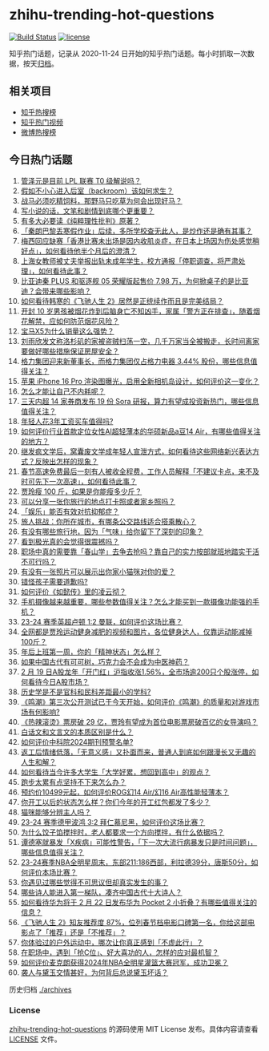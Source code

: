 # zhihu-trending-hot-questions

[![Build Status](https://github.com/justjavac/zhihu-trending-hot-questions/workflows/ci/badge.svg?branch=master)](https://github.com/justjavac/zhihu-trending-hot-questions/actions)
[![license](https://img.shields.io/github/license/justjavac/zhihu-trending-hot-questions)](https://github.com/justjavac/zhihu-trending-hot-questions/blob/master/LICENSE)

知乎热门话题，记录从 2020-11-24
日开始的知乎热门话题。每小时抓取一次数据，按天[归档](./archives)。

## 相关项目

- [知乎热搜榜](https://github.com/justjavac/zhihu-trending-top-search)
- [知乎热门视频](https://github.com/justjavac/zhihu-trending-hot-video)
- [微博热搜榜](https://github.com/justjavac/weibo-trending-hot-search)

## 今日热门话题

<!-- BEGIN -->
<!-- 最后更新时间 Tue Feb 20 2024 06:14:10 GMT+0800 (China Standard Time) -->

1. [管泽元是目前 LPL 联赛 T0 级解说吗？](https://www.zhihu.com/question/644648817)
1. [假如不小心进入后室（backroom）该如何求生？](https://www.zhihu.com/question/548332757)
1. [战马必须吃精饲料，那野马只吃草为何会出现好马？](https://www.zhihu.com/question/28227476)
1. [写小说的话，文笔和剧情到底哪个更重要？](https://www.zhihu.com/question/640808667)
1. [有多大必要读《纯粹理性批判》原著？](https://www.zhihu.com/question/545243364)
1. [「秦朗巴黎丢寒假作业」后续，多所学校查无此人，是炒作还是确有其事？](https://www.zhihu.com/question/644865981)
1. [梅西回应缺赛「香港比赛未出场是因内收肌炎症，在日本上场因为伤处感觉稍好点」，如何看待他半个月后的澄清？](https://www.zhihu.com/question/644958069)
1. [上海女教师被丈夫举报出轨未成年学生，校方通报「停职调查，将严肃处理」，如何看待此事？](https://www.zhihu.com/question/644868516)
1. [比亚迪秦 PLUS 和驱逐舰 05 荣耀版起售价 7.98 万，为何掀桌子的是比亚迪？会带来哪些影响？](https://www.zhihu.com/question/644625950)
1. [如何看待韩寒的《飞驰人生 2》居然是正统续作而且是完美结局？](https://www.zhihu.com/question/644458295)
1. [开封 10 岁男孩被烟花炸到后脑身亡不知凶手，家属「警方正在排查」，随着烟花解禁，应如何防范烟花风险？](https://www.zhihu.com/question/644746231)
1. [宝马X5为什么销量这么强势？](https://www.zhihu.com/question/643652573)
1. [刘雨欣发文称洛杉矶的家被盗贼扫荡一空，几千万家当全被搬走，长时间离家要做好哪些措施保证房屋安全？](https://www.zhihu.com/question/644909966)
1. [格力集团迎来新董事长，而格力集团仅占格力电器 3.44% 股份，哪些信息值得关注？](https://www.zhihu.com/question/644861787)
1. [苹果 iPhone 16 Pro 渲染图曝光，启用全新相机岛设计，如何评价这一变化？](https://www.zhihu.com/question/644844507)
1. [怎么才能让自己不内耗呢？](https://www.zhihu.com/question/640157006)
1. [三天内超 14 家券商发布 19 份 Sora 研报，算力有望成投资新热门，哪些信息值得关注？](https://www.zhihu.com/question/644842221)
1. [年轻人花3年工资买车值得吗?](https://www.zhihu.com/question/644046156)
1. [如何评价行业首款定位女性AI超轻薄本的华硕新品a豆14 Air，有哪些值得关注的地方？](https://www.zhihu.com/question/644943782)
1. [继发疯文学后，窝囊废文学成年轻人宣泄方式，如何看待这些网络新兴表达方式？反映出怎样的现象？](https://www.zhihu.com/question/644864065)
1. [春节高速免费最后一刻有人被收全程费，工作人员解释「不建议卡点，来不及时可先下一次高速」，如何看待此事？](https://www.zhihu.com/question/644840151)
1. [贾玲瘦 100 斤，如果是你能瘦多少斤？](https://www.zhihu.com/question/644402472)
1. [可以分享一张你旅行的地点打卡照或者家乡照吗？](https://www.zhihu.com/question/641905803)
1. [「娱乐」能否有效对抗抑郁症？](https://www.zhihu.com/question/641917643)
1. [旅人挑战：你所在城市，有哪条公交路线适合搭乘散心？](https://www.zhihu.com/question/642212888)
1. [有没有哪些旅行地，因为「气味」给你留下了深刻的印象？](https://www.zhihu.com/question/642212939)
1. [看到极光真的会觉得很震撼吗？](https://www.zhihu.com/question/642212874)
1. [职场中真的需要靠「春山学」去争去抢吗？靠自己的实力按部就班地踏实干活不可行吗？](https://www.zhihu.com/question/644756106)
1. [有没有一张照片可以展示出你家小猫咪对你的爱？](https://www.zhihu.com/question/643849970)
1. [错怪孩子需要道歉吗?](https://www.zhihu.com/question/639749626)
1. [如何评价《如懿传》里的凌云彻？](https://www.zhihu.com/question/297767498)
1. [手机摄像越来越重要，哪些参数值得关注？怎么才能买到一款摄像功能强的手机？](https://www.zhihu.com/question/641430697)
1. [23-24 赛季英超卢顿 1:2 曼联，如何评价这场比赛？](https://www.zhihu.com/question/644821042)
1. [全网都是贾玲运动健身减肥的视频和图片，各位健身达人，仅靠运动能减掉100斤？](https://www.zhihu.com/question/644044798)
1. [年后上班第一周，你的「精神状态」怎么样？](https://www.zhihu.com/question/642870392)
1. [如果中国古代有可可树，巧克力会不会成为中医神药？](https://www.zhihu.com/question/643372601)
1. [2 月 19 日A股龙年「开门红」沪指收涨1.56%，全市场逾200只个股涨停，如何看待今日A股市场？](https://www.zhihu.com/question/644850208)
1. [历史学是不是官科和民科差距最小的学科?](https://www.zhihu.com/question/644191125)
1. [《鸣潮》第三次公开测试已于今天开始，如何评价《鸣潮》的质量和对游戏市场有何影响?](https://www.zhihu.com/question/644864109)
1. [《热辣滚烫》票房破 29 亿，贾玲有望成为首位电影票房破百亿的女导演吗？](https://www.zhihu.com/question/644382675)
1. [白话文和文言文的本质区别是什么？](https://www.zhihu.com/question/637468987)
1. [如何评价中科院2024期刊预警名单?](https://www.zhihu.com/question/644840549)
1. [返工后情绪低落，「无意义感」又扑面而来，普通人到底如何跟漫长又无趣的人生和解？](https://www.zhihu.com/question/644751286)
1. [如何看待当今许多大学生「大学好累，想回到高中」的观点？](https://www.zhihu.com/question/637663061)
1. [跑步太累有点坚持不下来怎么办？](https://www.zhihu.com/question/644308508)
1. [预约价10499元起，如何评价ROG幻14 Air/幻16 Air高性能轻薄本？](https://www.zhihu.com/question/644854135)
1. [你开工以后的状态怎么样？你们今年的开工红包都发了多少？](https://www.zhihu.com/question/644803340)
1. [猫咪能够分辨主人吗？](https://www.zhihu.com/question/588621897)
1. [23-24 赛季德甲波鸿 3:2 拜仁慕尼黑，如何评价这场比赛？](https://www.zhihu.com/question/644821053)
1. [为什么饺子馅搅拌时，老人都要求一个方向搅拌，有什么依据吗？](https://www.zhihu.com/question/30242895)
1. [谭德塞就暴发「X疾病」可能性警告，「下一次大流行病暴发只是时间问题」，哪些信息值得关注？](https://www.zhihu.com/question/644751503)
1. [23-24赛季NBA全明星周末，东部211:186西部，利拉德39分，唐斯50分，如何评价本场比赛？](https://www.zhihu.com/question/644868068)
1. [你遇见过哪些觉得不可思议但却真实发生的事？](https://www.zhihu.com/question/399355994)
1. [哪些诗人能进入第一梯队，凑齐中国古代十大诗人？](https://www.zhihu.com/question/382531537)
1. [如何看待华为将于 2 月 22 日发布华为 Pocket 2 小折叠？有哪些值得关注的信息？](https://www.zhihu.com/question/644843879)
1. [《飞驰人生 2》知友推荐度 87%，位列春节档电影口碑第一名，你给这部电影点了「推荐」还是「不推荐」？](https://www.zhihu.com/question/644712111)
1. [你体验过的户外运动中，哪次让你真正感到「不虚此行」？](https://www.zhihu.com/question/641980485)
1. [在职场中，遇到「抢C位」、好大喜功的人，怎样的应对最机智？](https://www.zhihu.com/question/644756104)
1. [如何评价麦克朗获得2024年NBA全明星灌篮大赛冠军，成功卫冕？](https://www.zhihu.com/question/644740499)
1. [袭人与黛玉交情甚好，为何背后总说黛玉坏话？](https://www.zhihu.com/question/413022994)

<!-- END -->

历史归档 [./archives](./archives)

### License

[zhihu-trending-hot-questions](https://github.com/justjavac/zhihu-trending-hot-questions)
的源码使用 MIT License 发布。具体内容请查看 [LICENSE](./LICENSE) 文件。

